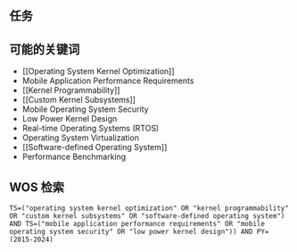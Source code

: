 ## 任务

## 可能的关键词
- [[Operating System Kernel Optimization]]
- Mobile Application Performance Requirements
- [[Kernel Programmability]]
- [[Custom Kernel Subsystems]]
- Mobile Operating System Security
- Low Power Kernel Design
- Real-time Operating Systems (RTOS)
- Operating System Virtualization
- [[Software-defined Operating System]]
- Performance Benchmarking
## WOS 检索
`TS=("operating system kernel optimization" OR "kernel programmability" OR "custom kernel subsystems" OR "software-defined operating system") AND TS=("mobile application performance requirements" OR "mobile operating system security" OR "low power kernel design")) AND PY=(2015-2024)`


